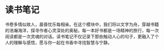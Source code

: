 # 读书笔记

<p class="ripple-bg italic">
书卷多情似故人，晨昏忧乐每相亲。在这个模块中，我们将以文字为舟，穿越书籍的浩瀚海洋，探寻作者心灵深处的奥秘。每一本好书都是一场精神的旅行，每一次阅读都是一次灵魂的对话。读书笔记不仅记录下那些触动人心的句子，更融入了个人的理解与感悟，愿与你一起在书香中寻找智慧与宁静。
</p>
